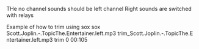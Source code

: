 THe no channel sounds should be left channel
Right sounds are switched with relays


Example of how to trim using sox
sox Scott.Joplin.-.TopicThe.Entertainer.left.mp3 trim_Scott.Joplin.-.TopicThe.E
ntertainer.left.mp3 trim 0 00:105
